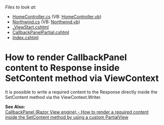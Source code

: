 <!-- default file list -->
*Files to look at*:

* [HomeController.cs](./CS/DXCallbackPanel/Controllers/HomeController.cs) (VB: [HomeController.vb](./VB/DXCallbackPanel/Controllers/HomeController.vb))
* [Northwind.cs](./CS/DXCallbackPanel/Models/Northwind.cs) (VB: [Northwind.vb](./VB/DXCallbackPanel/Models/Northwind.vb))
* [_ViewStart.cshtml](./CS/DXCallbackPanel/Views/_ViewStart.cshtml)
* [CallbackPanelPartial.cshtml](./CS/DXCallbackPanel/Views/Home/CallbackPanelPartial.cshtml)
* [Index.cshtml](./CS/DXCallbackPanel/Views/Home/Index.cshtml)
<!-- default file list end -->
# How to render CallbackPanel content to Response inside SetContent method via ViewContext


<p>It is possible to write a required content to the Response directly inside the SetContent method via the ViewContext.Writer.</p><p><strong>See Also:<br />
</strong><a href="https://www.devexpress.com/Support/Center/p/E2995">CallbackPanel (Razor View engine) - How to render a required content inside the SetContent method by using a custom PartialView</a></p>

<br/>


